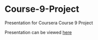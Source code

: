 # Course-9-Project
Presentation for Coursera Course 9 Project

Presentation can be viewed [here](https://coxy-74.github.io/Course-9-Project/Index.html)

